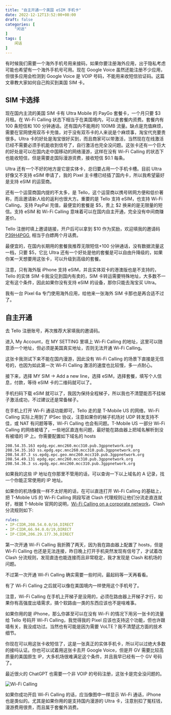 ```yaml
---
title: "自主开通一个美国 eSIM 手机卡"
date: 2022-12-12T13:52:00+08:00
draft: false
categories: [
    "闲话"
]
tags: [
    闲话
]
---
```


有时候我们需要一个海外手机号用来接码，如果你要注册海外应用，出于隐私考虑可能也希望有一个海外手机号可用。现在 Google Voice 虽然还能注册不少应用，但很多应用会检测到 Google Voice 是 VOIP 号码，不能用来收短信验证码。这篇文章教大家如何自己购买到美国 SIM 卡。

## SIM 卡选择

现在国内主流的美国 SIM 卡有 Ultra Mobile 的 PayGo 套餐卡，一个月只要 $3 月租。在 Wi-Fi Calling 状态下相当于在美国境内，可以走套餐内资费。套餐内有 100 条短信和 100 分钟通话。还有国内不能用的 100MB 流量。缺点是充值麻烦，需要在官网使用双币卡充值，对于没有双币卡的人来说是个麻烦事，淘宝代充要贵很多。Ultra 卡的好处是淘宝很好买到，而且商家可以带激活，当然现在在线激活已经不需要必须手机能收到信号了，自行激活也完全没问题。这张卡还有一个巨大的好处是可以在国内走中国移动的网络漫游，这样在没有 Wi-Fi Calling 的状态下也能收短信，但是需要走国际漫游资费，接收短信 $0.1 每条。

Ultra 还有一个不好的地方是它是实体卡，总归要占用一个手机卡槽。目前 Ultra 好像又不支持 eSIM 申请了，我的 Pixel 主卡槽已经插了国内卡，所以我希望最好是支持 eSIM 的运营商。

还有一个运营商国内提的不太多，是 Tello，这个运营商以携号转网方便和低价著称，而且邀请新人给的返利也很大方。重要的是 Tello 支持 eSIM，也支持 Wi-Fi Calling，支持 PayPal 充值，最便宜的套餐是 $5，贵上 $2 换来的是无限量的短信。支持 eSIM 和 Wi-Fi Calling 意味着可以在国内自主开通，完全没有中间商赚差价。

Tello 注册时填上邀请链接，开户后可以拿到 $10 作为奖励，欢迎填我的邀请码 [P39H4PGG](https://tello.com/account/register?_referral=P39H4PGG), 相当于白嫖两个月话费。

最便宜的，在国内长期用的套餐我推荐无限短信+100 分钟通话，没有数据流量这一档，只要 $5，它比 Ultra 还有一个好处是他的套餐是可以自由升降级的，如果你某一天想要用这张卡，可以升级到高级的套餐。

注意，只有海外版 iPhone 支持 eSIM，并且实体双卡的港澳版也是不支持的，Tello 的实体 SIM 卡我没见到国内有卖的，SIM 卡转运需要特殊地址，大多数不一定有这个条件，因此如果你没有支持 eSIM 的设备，那你只能去淘宝买 Ultra。

我有一台 Pixel 6a 专门使用海外应用，给他来一张海外 SIM 卡那也是再合适不过了。

## 自主开通

去 Tello 注册账号，再次推荐大家填我的邀请码。

进入 My Account，在 MY SETTING 里填上 Wi-Fi Calling 的地址，这里可以随意添一个地址，但必须是美国真实地址，否则无法开通 Wi-Fi Calling。

这张卡我测试下来不能在国内漫游，因此没有 Wi-Fi Calling 的场景下直接是无信号的，也因为如此第一次 Wi-Fi Calling 激活的速度也比较慢，多一点耐心。

接下来，选择 MY SIM -> Add a new line，选择 eSIM，选择套餐，填写个人信息，付款，等待 eSIM 卡的二维码就可以了。

手机扫码下载 eSIM 就可以了，我因为保持全程梯子，所以我也不清楚能否不挂梯子激活成功，不过建议还是常备梯子。

在手机上打开 Wi-Fi 通话功能即可，Tello 走的是 T-Mobile US 的网络，Wi-Fi Calling 实际上用到了 IPSec 协议，注意如果你的梯子机场对 UDP 转发支持不佳，或 NAT 有问题等等，Wi-Fi Calling 也会有问题。T-Mobile US 一部分 Wi-Fi Calling 的网络被墙了，一些地区直连有问题，最好能在路由器上把域名解析到没有被墙的 IP 上。你需要配置如下域名的 hosts

```text
208.54.35.163 epdg.epc.mnc260.mcc310.pub.3gppnetwork.org
208.54.35.163 ss.epdg.epc.mnc260.mcc310.pub.3gppnetwork.org
208.54.87.3 ss.epdg.epc.geo.mnc260.mcc310.pub.3gppnetwork.org
208.54.49.131 epdg.epc.mnc260.mcc310.pub.3gppnetwork.org
208.54.36.3 ss.epdg.epc.mnc260.mcc310.pub.3gppnetwork.org
```

如果我的这些 IP 地址在你那里不管用的话，可以查询一下以上域名的 A 记录，找一个你能正常使用的 IP 地址。

如果你的机场像我一样不太好用的话，在可以直连打开 Wi-Fi Calling 的基础上，把 T-Mobile US 的 Wi-Fi Calling 网段写进 Clash 代理规则让他们分流走直连就好，根据 T-Mobile 官网的说明，[Wi-Fi Calling on a corporate network](https://www.t-mobile.com/support/coverage/wi-fi-calling-on-a-corporate-network)，Clash 分流规则如下:

```yaml
rules:
- IP-CIDR,208.54.0.0/16,DIRECT
- IP-CIDR,66.94.0.0/19,DIRECT
- IP-CIDR,206.29.177.36,DIRECT
```

第一次开通 Wi-Fi Calling 我折腾了两天，因为我在路由器上配置了 hosts，但是 Wi-Fi Calling 也还是无法连接，昨日晚上打开手机突然发现有信号了，才试着改 Clash 分流规则，发现直连也能连接而且非常稳定，我才发现是 Clash 和机场的问题。

不过第一次开通 Wi-Fi Calling 确实需要一些时间，最起码等一天再看看。

有了 Wi-Fi Calling 之后就可以像在美国境内一样使用这个手机号了。

注意，Wi-Fi Calling 在手机上开梯子是没用的，必须在路由器上开梯子才行，如果你有高强度出墙需求，搞个软路由一类的东西应该也不是啥难事。

如果你用的是 iPhone，那么你甚至可以在没有 Wi-Fi 的情况下用另一张卡的流量给 Tello 号码开 Wi-Fi Calling，我觉得我的 Pixel 应该也支持这个功能，但也许跟墙有关，我没成功过。当然也有可能是因为需要 VoLTE？我不清楚这方面的技术细节。

你现在可以用这张卡收短信了，这是一张真正的实体手机卡，所以可以过绝大多数的接吗认证。你也可以试着用这张卡去开 Google Voice，但是开 GV 需要比较高质量的美国原生 IP，大多机场很难满足这个条件，并且我早已经有一个 GV 号码了。

最近很火的 ChatGPT 也需要一个非 VOIP 的号码注册，这张卡是完全没问题的。

![Wi-Fi Calling](/images/other/4780045a75f405da591a6341b6f22bf758a52acccd46c1b62b7bb6f6dd743325.png)  

如果你成功开启 Wi-Fi Calling 的话，应当像图中一样显示 Wi-Fi 通话，iPhone 也是类似的。尤其是如果你用的是支持国内漫游的 Ultra 卡，注意别扣了冤枉钱，漫游费用很贵，而且属于套餐外消费。
